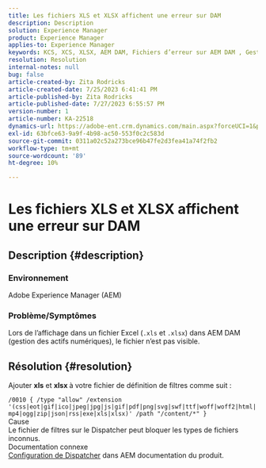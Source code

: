 ```yaml
---
title: Les fichiers XLS et XLSX affichent une erreur sur DAM
description: Description
solution: Experience Manager
product: Experience Manager
applies-to: Experience Manager
keywords: KCS, XCS, XLSX, AEM DAM, Fichiers d’erreur sur AEM DAM , Gestion des actifs numériques
resolution: Resolution
internal-notes: null
bug: false
article-created-by: Zita Rodricks
article-created-date: 7/25/2023 6:41:41 PM
article-published-by: Zita Rodricks
article-published-date: 7/27/2023 6:55:57 PM
version-number: 1
article-number: KA-22518
dynamics-url: https://adobe-ent.crm.dynamics.com/main.aspx?forceUCI=1&pagetype=entityrecord&etn=knowledgearticle&id=20505ee1-1a2b-ee11-bdf4-6045bd006b3d
exl-id: 63bfce63-9a9f-4b98-ac50-553f0c2c583d
source-git-commit: 0311a02c52a273bce96b47fe2d3fea41a74f2fb2
workflow-type: tm+mt
source-wordcount: '89'
ht-degree: 10%

---
```


# Les fichiers XLS et XLSX affichent une erreur sur DAM

## Description {#description}


### Environnement

Adobe Experience Manager (AEM)

### Problème/Symptômes

Lors de l’affichage dans un fichier Excel (`.xls` et `.xlsx`) dans AEM DAM (gestion des actifs numériques), le fichier n’est pas visible.


## Résolution {#resolution}


Ajouter <b>xls</b> et <b>xlsx </b>à votre fichier de définition de filtres comme suit :

`/0010 { /type "allow" /extension '(css|eot|gif|ico|jpeg|jpg|js|gif|pdf|png|svg|swf|ttf|woff|woff2|html|mp4|ogg|zip|json|rss|exe|xls|xlsx)' /path "/content/*" }`
<br>Cause<br>
Le fichier de filtres sur le Dispatcher peut bloquer les types de fichiers inconnus.
<br>Documentation connexe<br>
[Configuration de Dispatcher](https://experienceleague.adobe.com/docs/experience-manager-dispatcher/using/configuring/dispatcher-configuration.html?lang=fr) dans AEM documentation du produit.
<br> <br>
